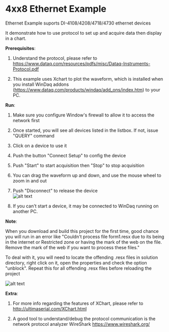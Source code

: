 # 4xx8 Ethernet Example
 Ethernet Example suports DI-4108/4208/4718/4730 ethernet devices
 
 It demonstrate how to use protocol to set up and acquire data then display in a chart. 
 
 **Prerequisites**:
 
 1) Understand the protocol, please refer to  https://www.dataq.com/resources/pdfs/misc/Dataq-Instruments-Protocol.pdf
 
 2) This example uses Xchart to plot the waveform, which is installed when you install WinDaq addons (https://www.dataq.com/products/windaq/add_ons/index.htm) to your PC. 
  
  **Run**:
 
 1) Make sure you configure Window's firewall to allow it to access the network first
 
 2) Once started, you will see all devices listed in the listbox. If not, issue "QUERY" command
 
 3) Click on a device to use it
 
 4) Push the button "Connect Setup" to config the device
 
 5) Push "Start" to start acquisition then "Stop" to stop acquisition
 
 6) You can drag the waveform up and down, and use the mouse wheel to zoom in and out
 
 7) Push "Disconnect" to release the device<br/>
  ![alt text](https://www.dataq.com/resources/repository/ethernet.gif "ScreenCapture by LICECap")
  
 8) If you can't start a device, it may be connected to WinDaq running on another PC. 

 
 **Note**:
 
 When you download and build this project for the first time, good chance you will run in an error like "Couldn't process file form1.resx due to its being in the internet or Restricted zone or having the mark of the web on the file. Remove the mark of the web if you want to process these files."

To deal with it, you will need to locate the offending .resx files in solution directory, right click on it, open the properties and check the option "unblock". Repeat this for all offending .resx files before reloading the project

![alt text](https://www.dataq.com/resources/repository/resxunblock.png "how to unblock resx files")

**Extra**:

1) For more info regarding the features of XChart, please refer to http://ultimaserial.com/XChart.html
 
2) A good tool to understand/debug the protocol communication is the network protocol analyzer WireShark https://www.wireshark.org/

